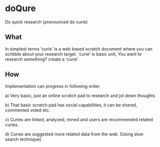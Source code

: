 doQure
======

Do quick research (pronounced  do curie)

What
---
In simplest terms 'curie' is a web based scratch document where you can scribble about your research target.
'curie' is basic unit, You want to research something? create a 'curie'.

How
---
Implementation can progress in following order.

a) Very basic, just an online scratch pad to research and jot down thoughts

b) That basic scratch pad has social capabilities, it can be shared, commented voted etc.

c) Curies are linked, analyzed, mined and users are recommended related curies.

d) Curies are suggested more related data from the web. (Using slow search technique)

